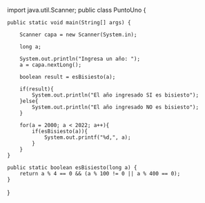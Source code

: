import java.util.Scanner;
public class PuntoUno {

    public static void main(String[] args) {
    	
    	Scanner capa = new Scanner(System.in);
    	
        long a;
        
        System.out.println("Ingresa un año: ");
        a = capa.nextLong();
        
        boolean result = esBisiesto(a);
        
        if(result){
            System.out.println("El año ingresado SI es bisiesto");
        }else{
            System.out.println("El año ingresado NO es bisiesto");
        }
        
        for(a = 2000; a < 2022; a++){
            if(esBisiesto(a)){
                System.out.printf("%d,", a);
            }
        }
    }

    public static boolean esBisiesto(long a) {
        return a % 4 == 0 && (a % 100 != 0 || a % 400 == 0);
    }
}
